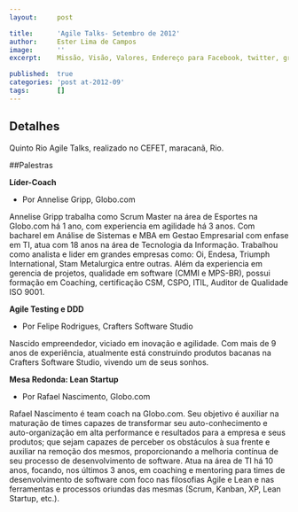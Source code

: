 ```yaml
---
layout:     post

title:      'Agile Talks- Setembro de 2012'
author:     Ester Lima de Campos
image:      ''
excerpt:    Missão, Visão, Valores, Endereço para Facebook, twitter, grupo no google, etc.

published:  true
categories: 'post at-2012-09'
tags:       []
---
```


## Detalhes

Quinto Rio Agile Talks, realizado no CEFET, maracanã, Rio.

##Palestras

**Líder-Coach**
- Por Annelise Gripp, Globo.com

Annelise Gripp trabalha como Scrum Master na área de Esportes na Globo.com há 1 ano, com experiencia em agilidade há 3 anos. Com bacharel em Análise de Sistemas e MBA em Gestao Empresarial com enfase em TI, atua com 18 anos na área de Tecnologia da Informação. Trabalhou como analista e lider em grandes empresas como: Oi, Endesa, Triumph International, Stam Metalurgica entre outras. Além da experiencia em gerencia de projetos, qualidade em software (CMMI e MPS-BR), possui formação em Coaching, certificação CSM, CSPO, ITIL, Auditor de Qualidade ISO 9001.

**Agile Testing e DDD**
- Por Felipe Rodrigues, Crafters Software Studio

Nascido empreendedor, viciado em inovação e agilidade. Com mais de 9 anos de experiência, atualmente está construindo produtos bacanas na Crafters Software Studio, vivendo um de seus sonhos.

**Mesa Redonda: Lean Startup**
- Por Rafael Nascimento, Globo.com

Rafael Nascimento é team coach na Globo.com. Seu objetivo é auxiliar na maturação de times capazes de transformar seu auto-conhecimento e auto-organização em alta performance e resultados para a empresa e seus produtos; que sejam capazes de perceber os obstáculos à sua frente e auxiliar na remoção dos mesmos, proporcionando a melhoria contínua de seu processo de desenvolvimento de software. 
Atua na área de TI há 10 anos, focando, nos últimos 3 anos, em coaching e mentoring para times de desenvolvimento de software com foco nas filosofias Agile e Lean e nas ferramentas e processos oriundas das mesmas (Scrum, Kanban, XP, Lean Startup, etc.).

